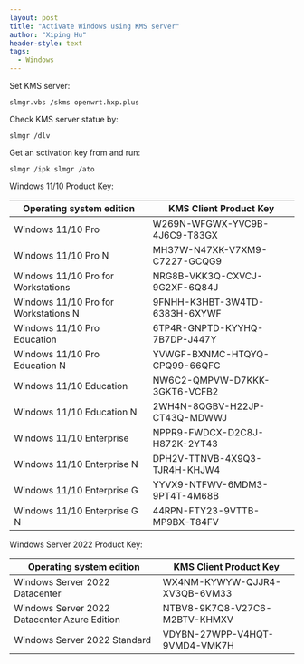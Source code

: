 ```yaml
---
layout: post
title: "Activate Windows using KMS server"
author: "Xiping Hu"
header-style: text
tags:
  - Windows
---
```


Set KMS server:
```
slmgr.vbs /skms openwrt.hxp.plus
```
Check KMS server statue by:
```
slmgr /dlv
```
Get an sctivation key from  and run:
```
slmgr /ipk slmgr /ato
```
Windows 11/10 Product Key:

|Operating system edition|KMS Client Product Key|
|-|-|
|Windows 11/10 Pro|W269N-WFGWX-YVC9B-4J6C9-T83GX|
|Windows 11/10 Pro N|MH37W-N47XK-V7XM9-C7227-GCQG9|
|Windows 11/10 Pro for Workstations|NRG8B-VKK3Q-CXVCJ-9G2XF-6Q84J|
|Windows 11/10 Pro for Workstations N|9FNHH-K3HBT-3W4TD-6383H-6XYWF|
|Windows 11/10 Pro Education|6TP4R-GNPTD-KYYHQ-7B7DP-J447Y|
|Windows 11/10 Pro Education N|YVWGF-BXNMC-HTQYQ-CPQ99-66QFC|
|Windows 11/10 Education|NW6C2-QMPVW-D7KKK-3GKT6-VCFB2|
|Windows 11/10 Education N|2WH4N-8QGBV-H22JP-CT43Q-MDWWJ|
|Windows 11/10 Enterprise|NPPR9-FWDCX-D2C8J-H872K-2YT43|
|Windows 11/10 Enterprise N|DPH2V-TTNVB-4X9Q3-TJR4H-KHJW4|
|Windows 11/10 Enterprise G|YYVX9-NTFWV-6MDM3-9PT4T-4M68B|
|Windows 11/10 Enterprise G N|44RPN-FTY23-9VTTB-MP9BX-T84FV|

Windows Server 2022 Product Key:

|Operating system edition|	KMS Client Product Key|
|-|-|
|Windows Server 2022 Datacenter|WX4NM-KYWYW-QJJR4-XV3QB-6VM33|
|Windows Server 2022 Datacenter Azure Edition|NTBV8-9K7Q8-V27C6-M2BTV-KHMXV|
|Windows Server 2022 Standard|VDYBN-27WPP-V4HQT-9VMD4-VMK7H|

